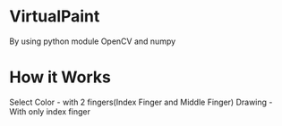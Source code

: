 # VirtualPaint
By using python module OpenCV and numpy

# How it Works
Select Color - with 2 fingers(Index Finger and Middle Finger)
Drawing - With only index finger
